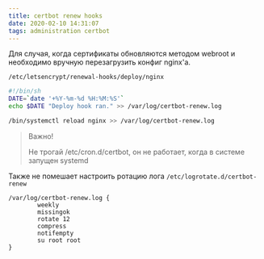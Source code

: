 ```yaml
---
title: certbot renew hooks
date: 2020-02-10 14:31:07
tags: administration certbot
---
```


Для случая, когда сертификаты обновляются методом webroot и необходимо вручную перезагрузить конфиг nginx'а.

`/etc/letsencrypt/renewal-hooks/deploy/nginx`

```bash
#!/bin/sh
DATE=`date '+%Y-%m-%d %H:%M:%S'`
echo $DATE "Deploy hook ran." >> /var/log/certbot-renew.log

/bin/systemctl reload nginx >> /var/log/certbot-renew.log

```

> Важно!
>
> Не трогай /etc/cron.d/certbot, он не работает, когда в системе запущен systemd

Также не помешает настроить ротацию лога
`/etc/logrotate.d/certbot-renew`

```
/var/log/certbot-renew.log {
        weekly
        missingok
        rotate 12
        compress
        notifempty
        su root root
}
```

